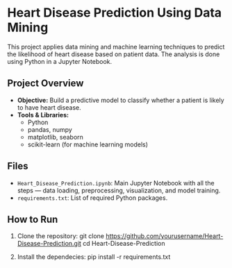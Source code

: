 # Heart Disease Prediction Using Data Mining

This project applies data mining and machine learning techniques to predict the likelihood of heart disease based on patient data. The analysis is done using Python in a Jupyter Notebook.

## Project Overview

- **Objective:** Build a predictive model to classify whether a patient is likely to have heart disease.
- **Tools & Libraries:** 
  - Python
  - pandas, numpy
  - matplotlib, seaborn
  - scikit-learn (for machine learning models)

## Files

- `Heart_Disease_Prediction.ipynb`: Main Jupyter Notebook with all the steps — data loading, preprocessing, visualization, and model training.
- `requirements.txt`: List of required Python packages.

## How to Run

1. Clone the repository:
   git clone https://github.com/yourusername/Heart-Disease-Prediction.git
   cd Heart-Disease-Prediction
   
2. Install the dependecies:
   pip install -r requirements.txt 
   
